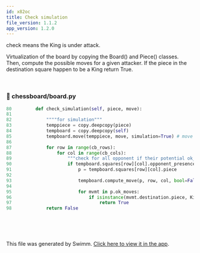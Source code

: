 ```yaml
---
id: x82oc
title: Check simulation
file_version: 1.1.2
app_version: 1.2.0
---
```


check means the King is under attack.

Virtualization of the board by copying the Board() and Piece() classes. Then, compute the possible moves for a given attacker. If the piece in the destination square happen to be a King return True.

<br/>


<!-- NOTE-swimm-snippet: the lines below link your snippet to Swimm -->
### 📄 chessboard/board.py
```python
80         def check_simulation(self, piece, move):
81             
82             """"for simulation"""
83             temppiece = copy.deepcopy(piece)
84             tempboard = copy.deepcopy(self)
85             tempboard.move(temppiece, move, simulation=True) # move virtually one piece
86     
87             for row in range(cb_rows):
88                 for col in range(cb_cols):
89                     """check for all opponent if their potential ok_moves arrive in the team's Kings' square"""
90                     if tempboard.squares[row][col].opponent_presence(piece.color):
91                         p = tempboard.squares[row][col].piece
92                         
93                         tempboard.compute_move(p, row, col, bool=False)
94     
95                         for mvmt in p.ok_moves:
96                             if isinstance(mvmt.destination.piece, King):
97                                 return True
98             return False
```

<br/>

<br/>

<br/>

This file was generated by Swimm. [Click here to view it in the app](https://app.swimm.io/repos/Z2l0aHViJTNBJTNBRkhFLkNoZXNzJTNBJTNBdnJvbmE=/docs/x82oc).
